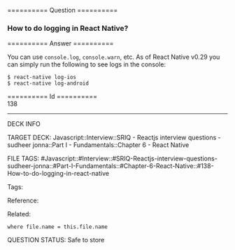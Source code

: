 ========== Question ==========  

### How to do logging in React Native?  

========== Answer ==========  

You can use `console.log`, `console.warn`, etc. As of React Native v0.29 you can simply run the following to see logs in the console:

```
$ react-native log-ios
$ react-native log-android
```

========== Id ==========  
138

---

DECK INFO

TARGET DECK: Javascript::Interview::SRIQ - Reactjs interview questions - sudheer jonna::Part I - Fundamentals::Chapter 6 - React Native

FILE TAGS: #Javascript::#Interview::#SRIQ-Reactjs-interview-questions-sudheer-jonna::#Part-I-Fundamentals::#Chapter-6-React-Native::#138-How-to-do-logging-in-react-native

Tags:

Reference:

Related:

```dataview
where file.name = this.file.name
```

QUESTION STATUS: Safe to store

